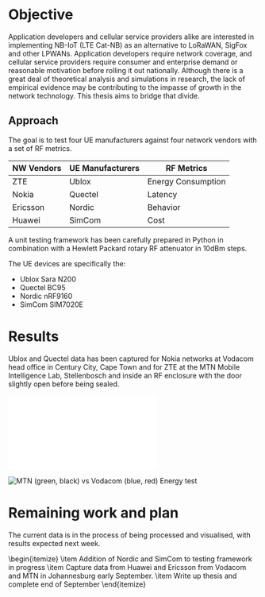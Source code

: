# Objective

Application developers and cellular service providers alike are interested in implementing NB-IoT (LTE Cat-NB) as an alternative to LoRaWAN, SigFox and other LPWANs. Application developers require network coverage, and cellular service providers require consumer and enterprise demand or reasonable motivation before rolling it out nationally. Although there is a great deal of theoretical analysis and simulations in research, the lack of empirical evidence may be contributing to the impasse of growth in the network technology. This thesis aims to bridge that divide.

## Approach

The goal is to test four UE manufacturers against four network vendors with a set of RF metrics.

| NW Vendors | UE Manufacturers | RF Metrics         |
| ---------- | ---------------- | ------------------ |
| ZTE        | Ublox            | Energy Consumption |
| Nokia      | Quectel          | Latency            |
| Ericsson   | Nordic           | Behavior           |
| Huawei     | SimCom           | Cost               |

A unit testing framework has been carefully prepared in Python in combination with a Hewlett Packard rotary RF attenuator in 10dBm steps.

The UE devices are specifically the:
   * Ublox Sara N200
* Quectel BC95
* Nordic nRF9160
* SimCom SIM7020E

# Results

Ublox and Quectel data has been captured for Nokia networks at Vodacom head office in Century City, Cape Town and for ZTE at the MTN Mobile Intelligence Lab, Stellenbosch and inside an RF enclosure with the door slightly open before being sealed.

![MTN (green, black) vs Vodacom (blue, red) Latency test](vodacom_vs_mtn_zte_nokia_ublox_quectel_UDP_packet_latency_vs_Received_Signal_power.pdf)



![MTN (green, black) vs Vodacom (blue, red) Energy test](C:\GIT\masters\code\tests\img\vodacom_vs_mtn_energy.png)



# Remaining work and plan

The current data is in the process of being processed and visualised, with results expected next week.

\begin{itemize}
    \item Addition of Nordic and SimCom to testing framework in progress
    \item Capture data from Huawei and Ericsson from Vodacom and MTN in Johannesburg early September.
    \item Write up thesis and complete end of September
\end{itemize}